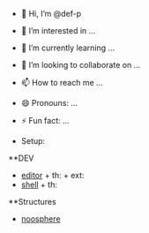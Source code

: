 - 👋 Hi, I’m @def-p
- 👀 I’m interested in ...
- 🌱 I’m currently learning ...
- 💞️ I’m looking to collaborate on ...
- 📫 How to reach me ...
- 😄 Pronouns: ...
- ⚡ Fun fact: ...

- Setup:

**DEV
- [editor](https://code.visualstudio.com) + th: + ext:
- [shell](https://app.warp.dev/referral/EJR5XJ) + th:

**Structures
- [noosphere](https://obsidian.md/)

 
<!---
def-p/def-p is a ✨ special ✨ repository because its `README.md` (this file) appears on your GitHub profile.
You can click the Preview link to take a look at your changes.
--->
